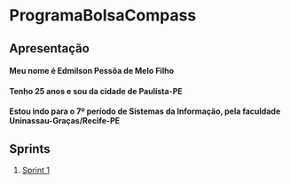 # ProgramaBolsaCompass
## Apresentação
#### Meu nome é Edmilson Pessôa de Melo Filho
#### Tenho 25 anos e sou da cidade de Paulista-PE
#### Estou indo para o 7º período de Sistemas da Informação, pela faculdade Uninassau-Graças/Recife-PE


## Sprints

1. [Sprint 1](Sprint1)